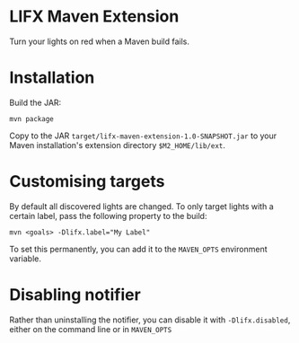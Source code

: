 LIFX Maven Extension
====================

Turn your lights on red when a Maven build fails.

# Installation

Build the JAR:

```
mvn package
```

Copy to the JAR `target/lifx-maven-extension-1.0-SNAPSHOT.jar` to your Maven installation's extension directory `$M2_HOME/lib/ext`.

# Customising targets

By default all discovered lights are changed. To only target lights with a certain label, pass the following property to the build:

```
mvn <goals> -Dlifx.label="My Label"
```

To set this permanently, you can add it to the `MAVEN_OPTS` environment variable.

# Disabling notifier

Rather than uninstalling the notifier, you can disable it with
`-Dlifx.disabled`, either on the command line or in `MAVEN_OPTS`
